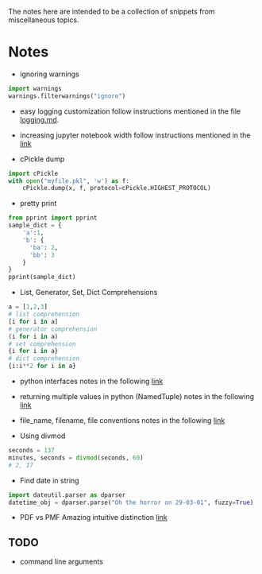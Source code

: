 The notes here are intended to be a collection of snippets from miscellaneous topics.

# Notes

* ignoring warnings  
```python
import warnings
warnings.filterwarnings("ignore")
```

* easy logging customization
follow instructions mentioned in the file [logging.md](logging.md).

* increasing jupyter notebook width
  follow instructions mentioned in the [link](http://stackoverflow.com/questions/21971449/how-do-i-increase-the-cell-width-of-the-ipython-notebook-in-my-browser)

* cPickle dump
```python
import cPickle
with open("myfile.pkl", 'w') as f:
    cPickle.dump(x, f, protocol=cPickle.HIGHEST_PROTOCOL)
```

* pretty print
```python
from pprint import pprint
sample_dict = {
    'a':1,
    'b': {
      'ba': 2,
      'bb': 3
    }
}
pprint(sample_dict)
```

* List, Generator, Set, Dict Comprehensions
```python
a = [1,2,3]
# list comprehension
[i for i in a]
# generator comprehension  
(i for i in a)
# set comprehension
{i for i in a}
# dict comprehension
{i:i**2 for i in a}
```

* python interfaces
notes in the following [link](http://stackoverflow.com/questions/372042/difference-between-abstract-class-and-interface-in-python)

* returning multiple values in python (NamedTuple)
notes in the following [link](http://stackoverflow.com/questions/354883/how-do-you-return-multiple-values-in-python)

* file_name, filename, file conventions
notes in the following [link](http://english.stackexchange.com/questions/5366/which-is-correct-filename-file-name-or-filename)

* Using divmod
```python
seconds = 137
minutes, seconds = divmod(seconds, 60)
# 2, 17
```

* Find date in string
```python
import dateutil.parser as dparser
datetime_obj = dparser.parse("Oh the horror on 29-03-01", fuzzy=True)
```

* PDF vs PMF
Amazing intuitive distinction [link](http://math.stackexchange.com/questions/23293/probability-density-function-vs-probability-mass-function)

## TODO
* command line arguments
